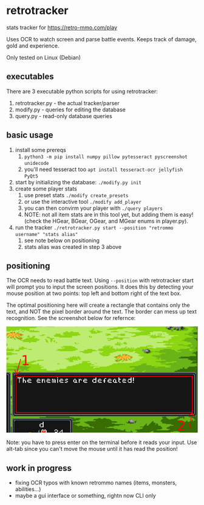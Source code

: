 # retrotracker
stats tracker for https://retro-mmo.com/play

Uses OCR to watch screen and parse battle events. Keeps track of damage,
gold and experience.

Only tested on Linux (Debian)

## executables
There are 3 executable python scripts for using retrotracker:
1. retrotracker.py - the actual tracker/parser
1. modify.py - queries for editing the database
1. query.py - read-only database queries

## basic usage
1. install some prereqs
    1. `python3 -m pip install numpy pillow pytesseract pyscreenshot unidecode`
    1. you'll need tesseract too `apt install tesseract-ocr jellyfish PyQt5`
1. start by initializing the database: `./modify.py init`
1. create some player stats
    1. use preset stats `./modify create_presets`
    1. or use the interactive tool `./modify add_player`
    1. you can then convirm your player with `./query players`
	1. NOTE: not all item stats are in this tool yet, but adding them is easy!
(check the HGear, BGear, OGear, and MGear enums in player.py).
1. run the tracker `./retrotracker.py start --position "retrommo username" "stats alias"`
    1. see note below on positioning
    1. stats alias was created in step 3 above


## positioning
The OCR needs to read battle text. Using `--position` with retrotracker start
will prompt you to input the screen positions. It does this by detecting
your mouse position at two points: top left and bottom right of the text box.

The optimal positioning here will create a rectangle that contains only the
text, and NOT the pixel border around the text. The border can mess up text
recognition. See the screenshot below for refernce:

![positioning guide](screen_position.png "positioning guide")

Note: you have to press enter on the terminal before it reads your input.
Use alt-tab since you can't move the mouse until it has read the position!

## work in progress

* fixing OCR typos with known retrommo names (items, monsters, abilities...)
* maybe a gui interface or something, rightn now CLI only
